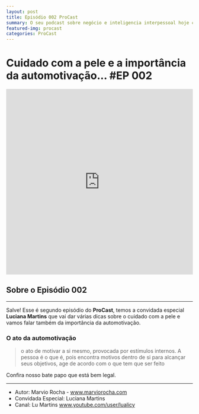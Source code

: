 ```yaml
---
layout: post
title: Episódio 002 ProCast
summary: O seu podcast sobre negócio e inteligencia interpessoal hoje com convidade especial Luciana Martins comenta sobre os cuidados com a pele e a importância em uma entrevista de emprego. 
featured-img: procast
categories: ProCast
---
```


# Cuidado com a pele e a importância da automotivação... #EP 002

<iframe src="https://castbox.fm/app/castbox/player/id1392537/id88061820?v=4.0.19" frameborder="0" width="100%" height="500"></iframe>

## Sobre o Episódio 002
------------

Salve! Esse é segundo episódio do **ProCast**, temos a convidada especial **Luciana Martins** que vai dar várias dicas sobre o cuidado com a pele e vamos falar também da importância da automotivação. 

### O ato da automotivação

> o ato de motivar a si mesmo, provocada por estímulos internos. A pessoa é o que é, pois encontra motivos dentro de si para alcançar seus objetivos, age de acordo com o que tem que ser feito

Confira nosso bate papo que está bem legal.



------------

 - Autor: Marvio Rocha - <a href="https://marviorocha.com" target="_blank">www.marviorocha.com</a>
 - Convidada Especial: Luciana Martins
 - Canal: Lu Martins <a href="https://www.youtube.com/user/lualicy" target="_blank">www.youtube.com/user/lualicy</a>  

 